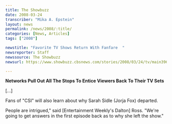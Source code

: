 ```yaml
---
title: The Showbuzz
date: 2008-03-24
transcriber: "Mika A. Epstein"
layout: news
permalink: /news/2008/:title/
categories: [News, Articles]
tags: ["2008"]

newstitle: "Favorite TV Shows Return With Fanfare  "
newsreporter: Staff
newssource: The Showbuzz
newsurl: https://www.showbuzz.cbsnews.com/stories/2008/03/24/tv/main3963566.shtml

---
```


**Networks Pull Out All The Stops To Entice Viewers Back To Their TV Sets**

[...]

Fans of "CSI" will also learn about why Sarah Sidle (Jorja Fox) departed.

People are intrigued," said [Entertainment Weekly's Dalton] Ross. "We're going to get answers in the first episode back as to why she left the show."
